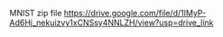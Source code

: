MNIST zip file
https://drive.google.com/file/d/1IMyP-Ad6Hj_nekuizvy1xCNSsy4NNLZH/view?usp=drive_link
